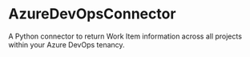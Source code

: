 # AzureDevOpsConnector
A Python connector to return Work Item information across all projects within your Azure DevOps tenancy.
